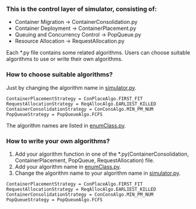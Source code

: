 ### This is the control layer of simulator, consisting of:
* Container Migration &rarr; ContainerConsolidation.py
* Container Deployment &rarr; ContainerPlacement.py
* Queuing and Concurrency Control &rarr; PopQueue.py
* Resource Allocation &rarr; RequestAllocation.py

Each *.py file contains some related algorithms. Users can choose suitable algorithms to use or write their own algorithms.

### How to choose suitable algorithms?
Just by changing the algorithm name in [simulator.py](../simulator.py).
```
ContainerPlacementStrategy = ConPlaceAlgo.FIRST_FIT
RequestAllocationStrategy = ReqAllocAlgo.EARLIEST_KILLED
ContainerConsolidationStrategy = ConConsAlgo.MIN_PM_NUM
PopQueueStrategy = PopQueueAlgo.FCFS
```

The algorithm names are listed in [enumClass.py](../enumClass/enumClass.py).

### How to write your own algorithms?
1. Add your algorithm function in one of the *.py(ContainerConsolidation, ContainerPlacement, PopQueue, RequestAllocation) file.
2. Add your algorithm name in [enumClass.py](../enumClass/enumClass.py).
3. Change the algorithm name to your algorithm name in [simulator.py](../simulator.py).
 ```
ContainerPlacementStrategy = ConPlaceAlgo.FIRST_FIT
RequestAllocationStrategy = ReqAllocAlgo.EARLIEST_KILLED
ContainerConsolidationStrategy = ConConsAlgo.MIN_PM_NUM
PopQueueStrategy = PopQueueAlgo.FCFS
```